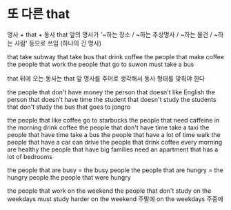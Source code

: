 # 또 다른 that

명사 + that + 동사
that 앞의 명사가 '~하는 장소 /  ~하는 추상명사 / ~하는 물건 / ~하는 사람' 등으로 쓰임 (하나의 긴 명사)

that take subway
that take bus
that drink coffee
the people that make coffee
the people that work
the people that go to suwon must take a bus

that 뒤에 오는 동사는 that 앞 명사를 주어로 생각해서 동사 형태를 맞춰야 한다

the people that don't have money
the person that doesn't like English
the person that doesn't have time
the student that doesn't study
the students that don't study
the bus that goes to jongro

the people that like coffee go to starbucks
the people that need caffeine in the morning drink coffee
the people that don't have time take a taxi
the people that have time take a bus
the people that have a lot of time walk
the people that have a car can drive
the people that drink coffee every morning are healthy
the people that have big families need an apartment that has a lot of bedrooms

the people that are busy = the busy people
the people that are hungry = the hungry people
the people that were hungry

the people that work on the weekend
the people that don't study on the weekdays must study harder
on the weekend 주말에
on the weekdays 주중에
